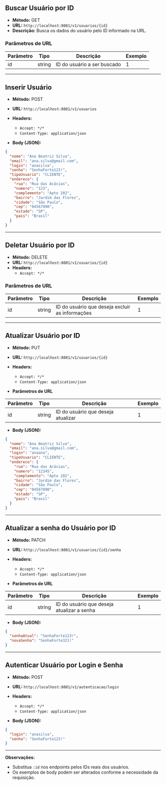 ## Buscar Usuário por ID

- **Método:** GET
- **URL:** `http://localhost:8081/v1/usuarios/{id}`
- **Descrição:** Busca os dados do usuário pelo ID informado na URL.

### Parâmetros de URL

| Parâmetro | Tipo   | Descrição                        | Exemplo |
| --------- | ------ | --------------------------------|---------|
| id        | string | ID do usuário a ser buscado     | 1       |

---

## Inserir Usuário

- **Método:** POST
- **URL:** `http://localhost:8081/v1/usuarios`
- **Headers:**
    - `Accept: */*`
    - `Content-Type: application/json`

- **Body (JSON):**

```json
{
  "nome": "Ana Beatriz Silva",
  "email": "ana.silva@gmail.com",
  "login": "anasilva",
  "senha": "SenhaForte123!",
  "tipoUsuario": "CLIENTE",
  "endereco": {
    "rua": "Rua das Acácias",
    "numero": "123",
    "complemento": "Apto 202",
    "bairro": "Jardim das Flores",
    "cidade": "São Paulo",
    "cep": "04567890",
    "estado": "SP",
    "pais": "Brasil"
  }
}
```

---

## Deletar Usuário por ID

- **Método:** DELETE
- **URL:** `http://localhost:8081/v1/usuarios/{id}`
- **Headers:**
    - `Accept: */*`

### Parâmetros de URL

| Parâmetro | Tipo   | Descrição                                     | Exemplo |
| --------- | ------ | ---------------------------------------------|---------|
| id        | string | ID do usuário que deseja excluir as informações | 1       |

---

## Atualizar Usuário por ID

- **Método:** PUT
- **URL:** `http://localhost:8081/v1/usuarios/{id}`
- **Headers:**
    - `Accept: */*`
    - `Content-Type: application/json`

- **Parâmetros de URL**

| Parâmetro | Tipo   | Descrição                                  | Exemplo |
| --------- | ------ | ------------------------------------------|---------|
| id        | string | ID do usuário que deseja atualizar         | 1       |

- **Body (JSON):**

```json
{
  "nome": "Ana Beatriz Silva",
  "email": "ana.silva@gmail.com",
  "login": "anaana",
  "tipoUsuario": "CLIENTE",
  "endereco": {
    "rua": "Rua das Acácias",
    "numero": "12345",
    "complemento": "Apto 202",
    "bairro": "Jardim das Flores",
    "cidade": "São Paulo",
    "cep": "04567890",
    "estado": "SP",
    "pais": "Brasil"
  }
}
```

---

## Atualizar a senha do Usuário por ID

- **Método:** PATCH
- **URL:** `http://localhost:8081/v1/usuarios/{id}/senha`
- **Headers:**
    - `Accept: */*`
    - `Content-Type: application/json`

- **Parâmetros de URL**

| Parâmetro | Tipo   | Descrição                                  | Exemplo |
| --------- | ------ | ------------------------------------------|---------|
| id        | string | ID do usuário que deseja atualizar a senha | 1       |

- **Body (JSON):**

```json
{
  "senhaAtual": "SenhaForte123!",
  "novaSenha": "SenhaForte321!"
}
```

---

## Autenticar Usuário por Login e Senha

- **Método:** POST
- **URL:** `http://localhost:8081/v1/autenticacao/login`
- **Headers:**
    - `Accept: */*`
    - `Content-Type: application/json`

- **Body (JSON):**

```json
{
  "login": "anasilva",
  "senha": "SenhaForte123!"
}
```

---

**Observações:**

- Substitua `:id` nos endpoints pelos IDs reais dos usuários.
- Os exemplos de body podem ser alterados conforme a necessidade da requisição.
